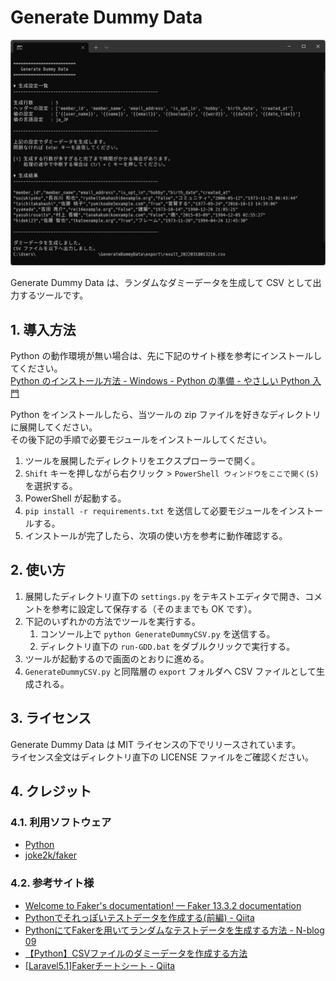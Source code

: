 <!-- omit in toc -->
# Generate Dummy Data

![kv](images/kv.jpg)

Generate Dummy Data は、ランダムなダミーデータを生成して CSV として出力するツールです。

## 1. 導入方法

Python の動作環境が無い場合は、先に下記のサイト様を参考にインストールしてください。  
[Python のインストール方法 - Windows - Python の準備 - やさしい Python 入門](https://python.softmoco.com/devenv/how-to-install-python-windows.php)

Python をインストールしたら、当ツールの zip ファイルを好きなディレクトリに展開してください。  
その後下記の手順で必要モジュールをインストールしてください。

1. ツールを展開したディレクトリをエクスプローラーで開く。
2. `Shift` キーを押しながら右クリック > `PowerShell ウィンドウをここで開く(S)` を選択する。
3. PowerShell が起動する。
4. `pip install -r requirements.txt` を送信して必要モジュールをインストールする。
5. インストールが完了したら、次項の使い方を参考に動作確認する。

## 2. 使い方

1. 展開したディレクトリ直下の `settings.py` をテキストエディタで開き、コメントを参考に設定して保存する（そのままでも OK です）。
2. 下記のいずれかの方法でツールを実行する。
   1. コンソール上で `python GenerateDummyCSV.py` を送信する。
   2. ディレクトリ直下の `run-GDD.bat` をダブルクリックで実行する。
3. ツールが起動するので画面のとおりに進める。
4. `GenerateDummyCSV.py` と同階層の `export` フォルダへ CSV ファイルとして生成される。

## 3. ライセンス

Generate Dummy Data は MIT ライセンスの下でリリースされています。  
ライセンス全文はディレクトリ直下の LICENSE ファイルをご確認ください。

## 4. クレジット

### 4.1. 利用ソフトウェア

- [Python](https://www.python.org/)
- [joke2k/faker](https://github.com/joke2k/faker)

### 4.2. 参考サイト様

- [Welcome to Faker's documentation! — Faker 13.3.2 documentation](https://faker.readthedocs.io/en/master/index.html)
- [Pythonでそれっぽいテストデータを作成する(前編) - Qiita](https://qiita.com/nandymak/items/1ab36e3d5365e8ca2942)
- [PythonにてFakerを用いてランダムなテストデータを生成する方法 - N-blog 09](https://www.nblog09.com/w/2019/01/24/python-faker/)
- [【Python】CSVファイルのダミーデータを作成する方法](https://gist.github.com/kurozumi/4642d8a70440c57a2719c0e5c02013c5)
- [[Laravel5.1]Fakerチートシート - Qiita](https://qiita.com/tosite0345/items/1d47961947a6770053af)
